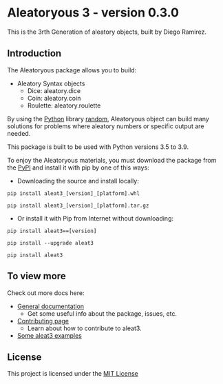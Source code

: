 # Aleatoryous 3 - version 0.3.0

This is the 3rth Generation of aleatory objects, built by Diego
Ramirez.

## Introduction

The Aleatoryous package allows you to build:

- Aleatory Syntax objects
  - Dice: aleatory.dice
  - Coin: aleatory.coin
  - Roulette: aleatory.roulette

By using the [Python](http://python.org) library [random](http://docs.python.org/3.8/library/random), Aleatoryous object can build many solutions
for problems where aleatory numbers or specific output are needed.

This package is built to be used with Python versions 3.5 to 3.9.

To enjoy the Aleatoryous materials, you must download the package from the [PyPI](http://pypi.org/project/aleat3)
and install it with pip by one of this ways:

- Downloading the source and install locally:

```
pip install aleat3_[version]_[platform].whl

pip install aleat3_[version]_[platform].tar.gz
```

- Or install it with Pip from Internet without downloading:

```
pip install aleat3==[version]

pip install --upgrade aleat3

pip install aleat3
```

## To view more

Check out more docs here:

- [General documentation](http://github.com/DiddiLeija/aleat3/blob/main/DOCUMENTATION.md)
  - Get some useful info about the package, issues, etc.
- [Contributing page](http://github.com/DiddiLeija/aleat3/blob/main/CONTRIBUTING.md)
  - Learn about how to contribute to aleat3.
- [Some aleat3 examples](http://github.com/DiddiLeija/aleat3/blob/main/SOLUTIONS.md)

## License

This project is licensed under the [MIT License](http://github.com/diddileija/aleat3/blob/main/LICENSE)

